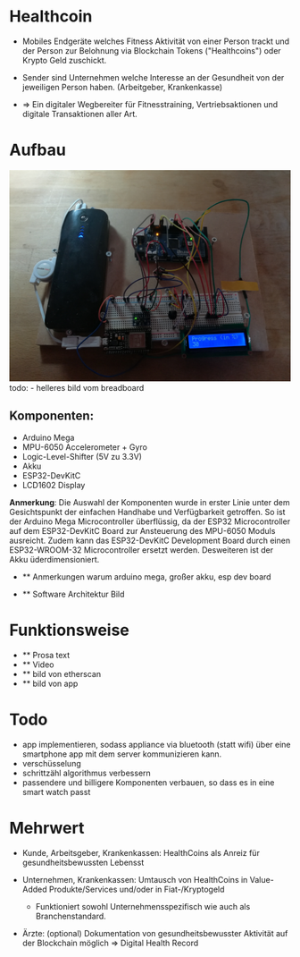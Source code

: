# Healthcoin

- Mobiles Endgeräte welches Fitness Aktivität von einer Person trackt und der Person zur Belohnung via Blockchain Tokens ("Healthcoins") oder Krypto Geld zuschickt. 

- Sender sind Unternehmen welche Interesse an der Gesundheit von der jeweiligen Person haben. (Arbeitgeber, Krankenkasse)

- => Ein digitaler Wegbereiter für Fitnesstraining, Vertriebsaktionen und digitale Transaktionen aller Art.
 
# Aufbau

![Image of components](/images/components.jpg)
todo: - helleres bild vom breadboard

## Komponenten:

- Arduino Mega
- MPU-6050 Accelerometer + Gyro
- Logic-Level-Shifter (5V zu 3.3V)
- Akku
- ESP32-DevKitC
- LCD1602 Display 

**Anmerkung**: 
Die Auswahl der Komponenten wurde in erster Linie unter dem Gesichtspunkt der einfachen Handhabe und Verfügbarkeit getroffen. So ist der Arduino Mega Microcontroller überflüssig, da der ESP32 Microcontroller auf dem ESP32-DevKitC Board zur Ansteuerung des MPU-6050 Moduls ausreicht. Zudem kann das ESP32-DevKitC Development Board durch einen ESP32-WROOM-32 Microcontroller ersetzt werden. Desweiteren ist der Akku üderdimensioniert. 

- ** Anmerkungen warum arduino mega, großer akku, esp dev board

- ** Software Architektur Bild

# Funktionsweise

- ** Prosa text
- ** Video
- ** bild von etherscan 
- ** bild von app  

# Todo

- app implementieren, sodass appliance via bluetooth (statt wifi) über eine smartphone app mit dem server kommunizieren kann. 
- verschüsselung
- schrittzähl algorithmus verbessern
- passendere und billigere Komponenten verbauen, so dass es in eine smart watch passt 

# Mehrwert

- Kunde, Arbeitsgeber, Krankenkassen: HealthCoins als Anreiz für gesundheitsbewussten Lebensst

- Unternehmen, Krankenkassen: Umtausch von HealthCoins in Value-Added Produkte/Services und/oder in
Fiat-/Kryptogeld 
	- Funktioniert sowohl Unternehmensspezifisch wie auch als Branchenstandard.  

- Ärzte: (optional) Dokumentation von gesundheitsbewusster Aktivität auf der Blockchain möglich => Digital Health Record 



